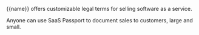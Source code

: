 {{name}} offers customizable legal terms for selling software as a service.

Anyone can use SaaS Passport to document sales to customers, large and small.
